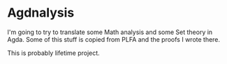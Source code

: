 # Agdnalysis

I'm going to try to translate some Math analysis and some Set theory in Agda. Some of this stuff is copied from PLFA and the proofs I wrote there.

This is probably lifetime project.
